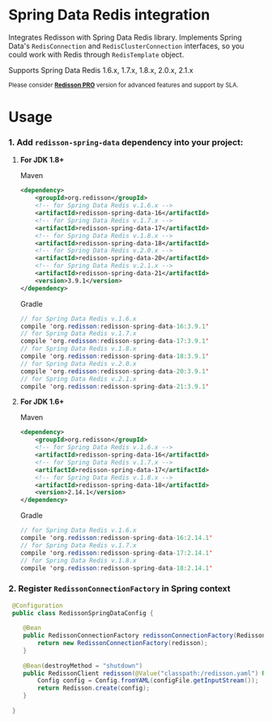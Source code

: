 Spring Data Redis integration
===

Integrates Redisson with Spring Data Redis library. Implements Spring Data's `RedisConnection` and `RedisClusterConnection` interfaces, so you could work with Redis through `RedisTemplate` object.

Supports Spring Data Redis 1.6.x, 1.7.x, 1.8.x, 2.0.x, 2.1.x

<sub>Please consider __[Redisson PRO](https://redisson.pro)__ version for advanced features and support by SLA.</sub>

Usage
===

### 1.  Add `redisson-spring-data` dependency into your project:

1. __For JDK 1.8+__  

     Maven
     ```xml
     <dependency>
         <groupId>org.redisson</groupId>
         <!-- for Spring Data Redis v.1.6.x -->
         <artifactId>redisson-spring-data-16</artifactId>
         <!-- for Spring Data Redis v.1.7.x -->
         <artifactId>redisson-spring-data-17</artifactId>
         <!-- for Spring Data Redis v.1.8.x -->
         <artifactId>redisson-spring-data-18</artifactId>
         <!-- for Spring Data Redis v.2.0.x -->
         <artifactId>redisson-spring-data-20</artifactId>
         <!-- for Spring Data Redis v.2.1.x -->
         <artifactId>redisson-spring-data-21</artifactId>
         <version>3.9.1</version>
     </dependency>
     ```
     Gradle

     ```java
     // for Spring Data Redis v.1.6.x
     compile 'org.redisson:redisson-spring-data-16:3.9.1'
     // for Spring Data Redis v.1.7.x
     compile 'org.redisson:redisson-spring-data-17:3.9.1'
     // for Spring Data Redis v.1.8.x
     compile 'org.redisson:redisson-spring-data-18:3.9.1'
     // for Spring Data Redis v.2.0.x
     compile 'org.redisson:redisson-spring-data-20:3.9.1'
     // for Spring Data Redis v.2.1.x
     compile 'org.redisson:redisson-spring-data-21:3.9.1'
     ```  

2. __For JDK 1.6+__  

     Maven
     ```xml
     <dependency>
         <groupId>org.redisson</groupId>
         <!-- for Spring Data Redis v.1.6.x -->
         <artifactId>redisson-spring-data-16</artifactId>
         <!-- for Spring Data Redis v.1.7.x -->
         <artifactId>redisson-spring-data-17</artifactId>
         <!-- for Spring Data Redis v.1.8.x -->
         <artifactId>redisson-spring-data-18</artifactId>
         <version>2.14.1</version>
     </dependency>
     ```
     Gradle

     ```java
     // for Spring Data Redis v.1.6.x
     compile 'org.redisson:redisson-spring-data-16:2.14.1'
     // for Spring Data Redis v.1.7.x
     compile 'org.redisson:redisson-spring-data-17:2.14.1'
     // for Spring Data Redis v.1.8.x
     compile 'org.redisson:redisson-spring-data-18:2.14.1'
     ```  


### 2. Register `RedissonConnectionFactory` in Spring context

```java   
 @Configuration
 public class RedissonSpringDataConfig {
    
    @Bean
    public RedissonConnectionFactory redissonConnectionFactory(RedissonClient redisson) {
        return new RedissonConnectionFactory(redisson);
    }
    
    @Bean(destroyMethod = "shutdown")
    public RedissonClient redisson(@Value("classpath:/redisson.yaml") Resource configFile) throws IOException {
        Config config = Config.fromYAML(configFile.getInputStream());
        return Redisson.create(config);
    }
    
 }
```
